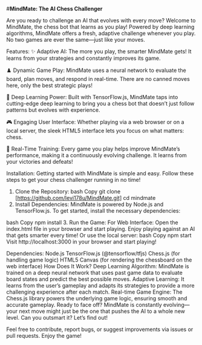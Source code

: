 
#**MindMate: The AI Chess Challenger**

Are you ready to challenge an AI that evolves with every move?
Welcome to MindMate, the chess bot that learns as you play! Powered by deep learning algorithms, MindMate offers a fresh, adaptive challenge whenever you play. No two games are ever the same—just like your moves.

Features:
✨ Adaptive AI: The more you play, the smarter MindMate gets! It learns from your strategies and constantly improves its game.

♟️ Dynamic Game Play: MindMate uses a neural network to evaluate the board, plan moves, and respond in real-time. There are no canned moves here, only the best strategic plays!

🧠 Deep Learning Power: Built with TensorFlow.js, MindMate taps into cutting-edge deep learning to bring you a chess bot that doesn’t just follow patterns but evolves with experience.

🎮 Engaging User Interface: Whether playing via a web browser or on a local server, the sleek HTML5 interface lets you focus on what matters: chess.

🔄 Real-Time Training: Every game you play helps improve MindMate’s performance, making it a continuously evolving challenge. It learns from your victories and defeats!

Installation:
Getting started with MindMate is simple and easy. Follow these steps to get your chess challenger running in no time!

1. Clone the Repository:
bash
Copy
git clone [https://github.com/levi178u/MindMate.git]
cd mindmate
2. Install Dependencies:
MindMate is powered by Node.js and TensorFlow.js. To get started, install the necessary dependencies:

bash
Copy
npm install
3. Run the Game:
For Web Interface:
Open the index.html file in your browser and start playing.
Enjoy playing against an AI that gets smarter every time!
Or use the local server:
bash
Copy
npm start
Visit http://localhost:3000 in your browser and start playing!

Dependencies:
Node.js
TensorFlow.js (@tensorflow/tfjs)
Chess.js (for handling game logic)
HTML5 Canvas (for rendering the chessboard on the web interface)
How Does It Work?
Deep Learning Algorithm: MindMate is trained on a deep neural network that uses past game data to evaluate board states and predict the best possible moves.
Adaptive Learning: It learns from the user’s gameplay and adapts its strategies to provide a more challenging experience after each match.
Real-time Game Engine: The Chess.js library powers the underlying game logic, ensuring smooth and accurate gameplay.
Ready to face off?
MindMate is constantly evolving—your next move might just be the one that pushes the AI to a whole new level. Can you outsmart it? Let’s find out!

Feel free to contribute, report bugs, or suggest improvements via issues or pull requests. 
Enjoy the game!
